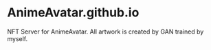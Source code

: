 # AnimeAvatar.github.io
NFT Server for AnimeAvatar. 
All artwork is created by GAN trained by myself.
